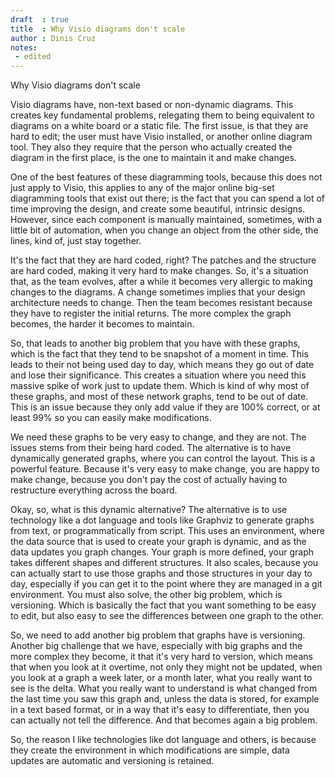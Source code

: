 ```yaml
---
draft  : true
title  : Why Visio diagrams don't scale
author : Dinis Cruz
notes:
 - edited
---
```


Why Visio diagrams don't scale


Visio diagrams have, non-text based or non-dynamic diagrams. This creates key fundamental problems, relegating them to being equivalent to diagrams on a white board or a static file. The first issue, is that they are hard to edit; the user must have Visio installed, or another online diagram tool. They also they require that the person who actually created the diagram in the first place, is the one to maintain it and make changes. 

One of the best features of these diagramming tools, because this does not just apply to Visio, this applies to any of the major online big-set diagramming tools that exist out there; is the fact that you can spend a lot of time improving the design, and create some beautiful, intrinsic designs. However, since each component is manually maintained, sometimes, with a little bit of automation, when you change an object from the other side, the lines, kind of, just stay together.

It's the fact that they are hard coded, right? The patches and the structure are hard coded, making it very hard to make changes. So, it's a situation that, as the team evolves, after a while it becomes very allergic to making changes to the diagrams. A change sometimes implies that your design architecture needs to change. Then the team becomes resistant because they have to register the initial returns. The more complex the graph becomes, the harder it becomes to maintain.

So, that leads to another big problem that you have with these graphs, which is the fact that they tend to be snapshot of a moment in time. This leads to their not being used day to day, which means they go out of date and lose their significance. This creates a situation where you need this massive spike of work just to update them. Which is kind of why most of these graphs, and most of these network graphs, tend to be out of date. This is an issue because they only add value if they are 100% correct, or at least 99% so you can easily make modifications.

We need these graphs to be very easy to change, and they are not. The issues stems from their being hard coded. The alternative is to have dynamically generated graphs, where you can control the layout. This is a powerful feature. Because it's very easy to make change, you are happy to make change, because you don't pay the cost of actually having to restructure everything across the board.

Okay, so, what is this dynamic alternative? The alternative is to use technology like a dot language and tools like Graphviz to generate graphs from text, or programmatically from script. This uses an environment, where the data source that is used to create your graph is dynamic, and as the data updates you graph changes. Your graph is more defined, your graph takes different shapes and different structures. It also scales, because you can actually start to use those graphs and those structures in your day to day, especially if you can get it to the point where they are managed in a git environment. You must also solve, the other big problem, which is versioning. Which is basically the fact that you want something to be easy to edit, but also easy to see the differences between one graph to the other.

So, we need to add another big problem that graphs have is versioning. Another big challenge that we have, especially with big graphs and the more complex they become, it that it's very hard to version, which means that when you look at it overtime, not only they might not be updated, when you look at a graph a week later, or a month later, what you really want to see is the delta. What you really want to understand is what changed from the last time you saw this graph and, unless the data is stored, for example in a text based format, or in a way that it's easy to differentiate, then you can actually not tell the difference. And that becomes again a big problem.

So, the reason I like technologies like dot language and others, is because they create the environment in which modifications are simple, data updates are automatic and versioning is retained.
